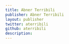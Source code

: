 ```yaml
---
title: Abner Terribili
publisher: Abner Terribili
layout: publisher
twitter: aterribili
github: aterribili
description:
---
```

